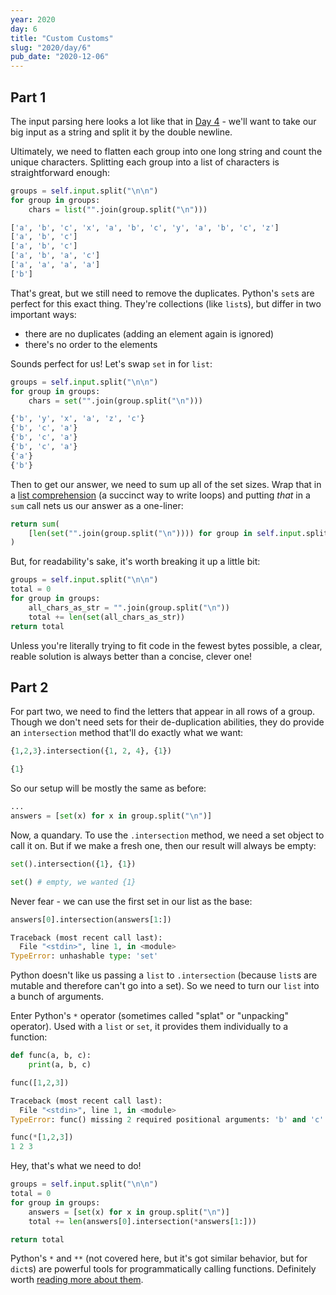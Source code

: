 ```yaml
---
year: 2020
day: 6
title: "Custom Customs"
slug: "2020/day/6"
pub_date: "2020-12-06"
---
```


## Part 1

The input parsing here looks a lot like that in [Day 4](https://github.com/xavdid/advent-of-code/tree/main/solutions/2020/day_04#part-1) - we'll want to take our big input as a string and split it by the double newline.

Ultimately, we need to flatten each group into one long string and count the unique characters. Splitting each group into a list of characters is straightforward enough:

```py
groups = self.input.split("\n\n")
for group in groups:
    chars = list("".join(group.split("\n")))

['a', 'b', 'c', 'x', 'a', 'b', 'c', 'y', 'a', 'b', 'c', 'z']
['a', 'b', 'c']
['a', 'b', 'c']
['a', 'b', 'a', 'c']
['a', 'a', 'a', 'a']
['b']
```

That's great, but we still need to remove the duplicates. Python's `set`s are perfect for this exact thing. They're collections (like `list`s), but differ in two important ways:

- there are no duplicates (adding an element again is ignored)
- there's no order to the elements

Sounds perfect for us! Let's swap `set` in for `list`:

```py
groups = self.input.split("\n\n")
for group in groups:
    chars = set("".join(group.split("\n")))

{'b', 'y', 'x', 'a', 'z', 'c'}
{'b', 'c', 'a'}
{'b', 'c', 'a'}
{'b', 'c', 'a'}
{'a'}
{'b'}
```

Then to get our answer, we need to sum up all of the set sizes. Wrap that in a [list comprehension](https://docs.python.org/3.8/tutorial/datastructures.html#list-comprehensions) (a succinct way to write loops) and putting _that_ in a `sum` call nets us our answer as a one-liner:

```py
return sum(
    [len(set("".join(group.split("\n")))) for group in self.input.split("\n\n")]
)
```

But, for readability's sake, it's worth breaking it up a little bit:

```py
groups = self.input.split("\n\n")
total = 0
for group in groups:
    all_chars_as_str = "".join(group.split("\n"))
    total += len(set(all_chars_as_str))
return total
```

Unless you're literally trying to fit code in the fewest bytes possible, a clear, reable solution is always better than a concise, clever one!

## Part 2

For part two, we need to find the letters that appear in all rows of a group. Though we don't need sets for their de-duplication abilities, they do provide an `intersection` method that'll do exactly what we want:

```py
{1,2,3}.intersection({1, 2, 4}, {1})

{1}
```

So our setup will be mostly the same as before:

```py
...
answers = [set(x) for x in group.split("\n")]
```

Now, a quandary. To use the `.intersection` method, we need a set object to call it on. But if we make a fresh one, then our result will always be empty:

```py
set().intersection({1}, {1})

set() # empty, we wanted {1}
```

Never fear - we can use the first set in our list as the base:

```py
answers[0].intersection(answers[1:])

Traceback (most recent call last):
  File "<stdin>", line 1, in <module>
TypeError: unhashable type: 'set'
```

Python doesn't like us passing a `list` to `.intersection` (because `list`s are mutable and therefore can't go into a set). So we need to turn our `list` into a bunch of arguments.

Enter Python's `*` operator (sometimes called "splat" or "unpacking" operator). Used with a `list` or `set`, it provides them individually to a function:

```py
def func(a, b, c):
    print(a, b, c)

func([1,2,3])

Traceback (most recent call last):
  File "<stdin>", line 1, in <module>
TypeError: func() missing 2 required positional arguments: 'b' and 'c'

func(*[1,2,3])
1 2 3
```

Hey, that's what we need to do!

```py
groups = self.input.split("\n\n")
total = 0
for group in groups:
    answers = [set(x) for x in group.split("\n")]
    total += len(answers[0].intersection(*answers[1:]))

return total
```

Python's `*` and `**` (not covered here, but it's got similar behavior, but for `dict`s) are powerful tools for programmatically calling functions. Definitely worth [reading more about them](https://stackoverflow.com/a/36908/1825390).
